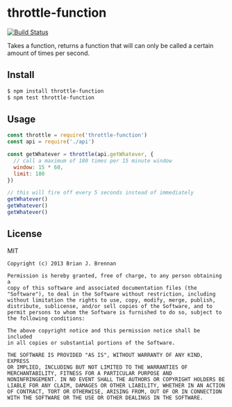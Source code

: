 # throttle-function
[![Build Status](https://secure.travis-ci.org/brianloveswords/throttle-function.png?branch=master)](http://travis-ci.org/brianloveswords/throttle-function)

Takes a function, returns a function that will can only be called a certain amount of times per second.

## Install

```bash
$ npm install throttle-function
$ npm test throttle-function
```

## Usage

```js
const throttle = require('throttle-function')
const api = require('./api')

const getWhatever = throttle(api.getWhatever, {
  // call a maximum of 180 times per 15 minute window
  window: 15 * 60,
  limit: 180
})

// this will fire off every 5 seconds instead of immediately
getWhatever()
getWhatever()
getWhatever()
```

## License
MIT

```
Copyright (c) 2013 Brian J. Brennan

Permission is hereby granted, free of charge, to any person obtaining a
copy of this software and associated documentation files (the
"Software"), to deal in the Software without restriction, including
without limitation the rights to use, copy, modify, merge, publish,
distribute, sublicense, and/or sell copies of the Software, and to
permit persons to whom the Software is furnished to do so, subject to
the following conditions:

The above copyright notice and this permission notice shall be included
in all copies or substantial portions of the Software.

THE SOFTWARE IS PROVIDED "AS IS", WITHOUT WARRANTY OF ANY KIND, EXPRESS
OR IMPLIED, INCLUDING BUT NOT LIMITED TO THE WARRANTIES OF
MERCHANTABILITY, FITNESS FOR A PARTICULAR PURPOSE AND
NONINFRINGEMENT. IN NO EVENT SHALL THE AUTHORS OR COPYRIGHT HOLDERS BE
LIABLE FOR ANY CLAIM, DAMAGES OR OTHER LIABILITY, WHETHER IN AN ACTION
OF CONTRACT, TORT OR OTHERWISE, ARISING FROM, OUT OF OR IN CONNECTION
WITH THE SOFTWARE OR THE USE OR OTHER DEALINGS IN THE SOFTWARE.
```
